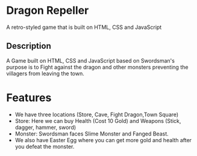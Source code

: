 # Dragon Repeller
A retro-styled game that is built on HTML, CSS and JavaScript

## Description
A Game built on HTML, CSS and JavaScript based on Swordsman's purpose is to Fight against the dragon and other monsters preventing the villagers from leaving the town.

# Features
- We have three locations (Store, Cave, Fight Dragon,Town Square)
- Store: Here we can buy Health (Cost 10 Gold) and Weapons (Stick, dagger, hammer, sword)
- Monster: Swordsman faces Slime Monster and Fanged Beast.
- We also have Easter Egg where you can get more gold and health after you defeat the monster.
